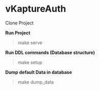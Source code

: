 # vKaptureAuth


Clone Project

**Run Project** 

> make serve

**Run DDL commands (Database structure)**

> make setup

**Dump default Data in database** 

> make dump_data
